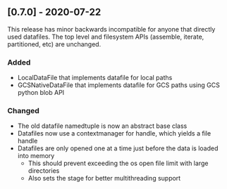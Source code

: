 ## [0.7.0] - 2020-07-22

This release has minor backwards incompatible for anyone that directly used
datafiles. The top level and filesystem APIs (assemble, iterate, partitioned,
etc) are unchanged.

### Added

- LocalDataFile that implements datafile for local paths
- GCSNativeDataFile that implements datafile for GCS paths using GCS python blob API

### Changed

- The old datafile namedtuple is now an abstract base class
- Datafiles now use a contextmanager for handle, which yields a file handle
- Datafiles are only opened one at a time just before the data is loaded into
  memory
  - This should prevent exceeding the os open file limit with large directories
  - Also sets the stage for better multithreading support
